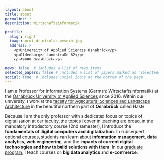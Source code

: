 ```yaml
---
layout: about
title: about
permalink: /
description: Wirtschaftsinformatik

profile:
  align: right
  image: prof_dr_nicolas_meseth.jpg
  address: >
    <p>University of Applied Sciences Osnabrück</p>
    <p>Oldenburger Landstraße 62</p>
    <p>49090 Osnabrück</p>

news: false  # includes a list of news items
selected_papers: false # includes a list of papers marked as "selected={true}"
social: true  # includes social icons at the bottom of the page
---
```


I am a Professor for Information Systems (German: Wirtschaftsinformatik) at the [Osnabrück University of Applied Sciences](https://hs-osnabrueck.de) since 2016. Within our university, I work at the [faculty for Agricultural Sciences and Landscape Architecture](https://www.hs-osnabrueck.de/en/university/faculties/aul/) in the beautiful northern part of **Osnabrück** called Haste.

Because I am the only professor with a dedicated focus on topics of digitalization at our faculty, the topics I cover in teaching are broad. In the mandatory introductory course (2nd semester), I introduce the **fundamentals of digital computers and digitalization**. In subsequent optional courses, students can learn about **information management**, **data analytics**, **web engineering**, and the **impacts of current digital technologies and how to build solutions with them**. In our [graduate program](https://www.hs-osnabrueck.de/en/study/study-offerings/master/agriculture-food-science-and-business-meng/), I teach courses on **big data analytics** and **e-commerce**.
